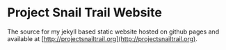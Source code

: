 # Project Snail Trail Website

The source for my jekyll based static website hosted on github pages and available at [http://projectsnailtrail.org](http://projectsnailtrail.org).